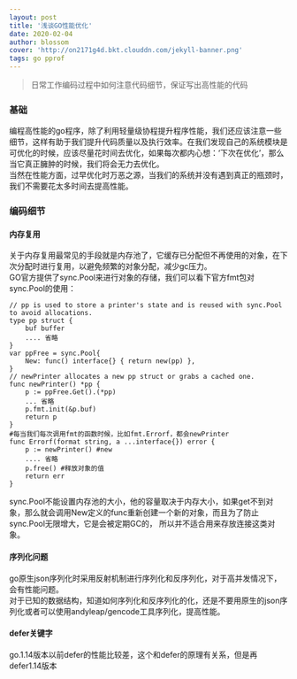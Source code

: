 ```yaml
---
layout: post
title: '浅谈GO性能优化'
date: 2020-02-04
author: blossom
cover: 'http://on2171g4d.bkt.clouddn.com/jekyll-banner.png'
tags: go pprof
---
```


> 日常工作编码过程中如何注意代码细节，保证写出高性能的代码

### 基础
编程高性能的go程序，除了利用轻量级协程提升程序性能，我们还应该注意一些细节，这样有助于我们提升代码质量以及执行效率。在我们发现自己的系统模块是可优化的时候，应该尽量花时间去优化，如果每次都内心想：‘下次在优化’，那么当它真正臃肿的时候，我们将会无力去优化。
<br>当然在性能方面，过早优化时万恶之源，当我们的系统并没有遇到真正的瓶颈时，我们不需要花太多时间去提高性能。

### 编码细节
#### 内存复用
关于内存复用最常见的手段就是内存池了，它缓存已分配但不再使用的对象，在下次分配时进行复用，以避免频繁的对象分配，减少gc压力。
<br>GO官方提供了sync.Pool来进行对象的存储，我们可以看下官方fmt包对sync.Pool的使用：

    // pp is used to store a printer's state and is reused with sync.Pool to avoid allocations.
    type pp struct {
    	buf buffer
    	.... 省略
    }
    var ppFree = sync.Pool{
    	New: func() interface{} { return new(pp) },
    }
    // newPrinter allocates a new pp struct or grabs a cached one.
    func newPrinter() *pp {
    	p := ppFree.Get().(*pp)
        ... 省略
    	p.fmt.init(&p.buf)
    	return p
    }
    #每当我们每次调用fmt的函数时候，比如fmt.Errorf，都会newPrinter
    func Errorf(format string, a ...interface{}) error {
    	p := newPrinter() #new
        .... 省略
    	p.free() #释放对象的值
    	return err
    }
    
sync.Pool不能设置内存池的大小，他的容量取决于内存大小，如果get不到对象，那么就会调用New定义的func重新创建一个新的对象，而且为了防止sync.Pool无限增大，它是会被定期GC的，
所以并不适合用来存放连接这类对象。


#### 序列化问题
go原生json序列化时采用反射机制进行序列化和反序列化，对于高并发情况下，会有性能问题。
<br>对于已知的数据结构，知道如何序列化和反序列化的化，还是不要用原生的json序列化或者可以使用andyleap/gencode工具序列化，提高性能。

#### defer关键字
go.1.14版本以前defer的性能比较差，这个和defer的原理有关系，但是再defer1.14版本

